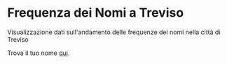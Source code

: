 # Frequenza dei Nomi a Treviso

Visualizzazione dati sull'andamento delle frequenze dei nomi nella città di Treviso

Trova il tuo nome [qui](http://nomitreviso.herokuapp.com).
